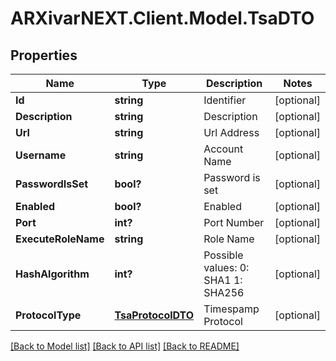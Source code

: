 # ARXivarNEXT.Client.Model.TsaDTO
## Properties

Name | Type | Description | Notes
------------ | ------------- | ------------- | -------------
**Id** | **string** | Identifier | [optional] 
**Description** | **string** | Description | [optional] 
**Url** | **string** | Url Address | [optional] 
**Username** | **string** | Account Name | [optional] 
**PasswordIsSet** | **bool?** | Password is set | [optional] 
**Enabled** | **bool?** | Enabled | [optional] 
**Port** | **int?** | Port Number | [optional] 
**ExecuteRoleName** | **string** | Role Name | [optional] 
**HashAlgorithm** | **int?** | Possible values:  0: SHA1  1: SHA256  | [optional] 
**ProtocolType** | [**TsaProtocolDTO**](TsaProtocolDTO.md) | Timespamp Protocol | [optional] 

[[Back to Model list]](../README.md#documentation-for-models) [[Back to API list]](../README.md#documentation-for-api-endpoints) [[Back to README]](../README.md)


